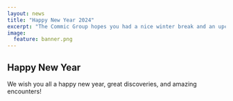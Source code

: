 ```yaml
---
layout: news
title: "Happy New Year 2024"
excerpt: "The Commic Group hopes you had a nice winter break and an upcoming great year 2024" 
image:
  feature: banner.png
---
```


## Happy New Year

We wish you all a happy new year, great discoveries, and amazing encounters!
